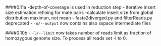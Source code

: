 ####0.11a
	-depth-of-coverage is used in reduction step
	- iterative insert size estimation refining for mate pairs
	-calculate insert size from global distribution maximun, not mean
	- fasta2diverged.py and filterReads.py deprecated
    - `-o/--output` now contains also sspace intermediate files

####0.10b
	- `-l/--limit` now takes number of reads limit as fraction of homozygous genome size. To process all reads set -l to 0. 

